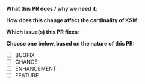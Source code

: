 <!--  Thanks for sending a pull request!  Here are some tips for you:
1. If this is your first time, read our contributor guidelines https://git.k8s.io/community/contributors/guide/pull-requests.md#the-pull-request-submit-process and developer guide https://git.k8s.io/community/contributors/devel/development.md#development-guide
2. If you want *faster* PR reviews, read how: https://git.k8s.io/community/contributors/guide/pull-requests.md#best-practices-for-faster-reviews
3. Follow the instructions for writing a release note: https://git.k8s.io/community/contributors/guide/pull-requests.md#write-release-notes-if-needed
4. If the PR is unfinished, see how to mark it: https://git.k8s.io/community/contributors/guide/pull-requests.md#marking-unfinished-pull-requests
-->

**What this PR does / why we need it**: <!-- A concise description of what this PR entails -->

**How does this change affect the cardinality of KSM**: <!-- Does this PR increase, decrease or does not affect KSM's overall cardinality? -->

**Which issue(s) this PR fixes**: <!-- Optional, should be in `Fixes #<issue number>(, fixes #<issue_number>, ...)` format, will close the mentioned issue(s) when PR gets merged -->

**Choose one below, based on the nature of this PR:**
  - [ ] BUGFIX
  - [ ] CHANGE
  - [ ] ENHANCEMENT
  - [ ] FEATURE
